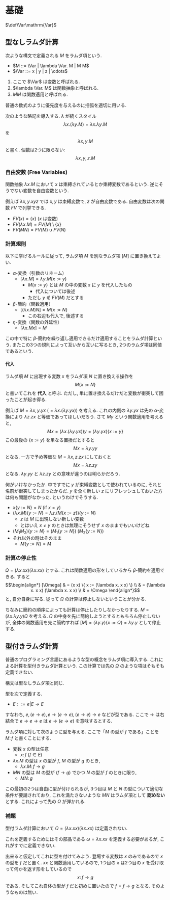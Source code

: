 # 基礎

$\def\Var\mathrm{Var}$

## 型なしラムダ計算

次ような構文で定義される $M$ をラムダ項という.

- $M ::= \Var | \lambda \Var. M | M M$
- $\Var ::= x | y | z | \cdots$

1. ここで $\Var$ は変数と呼ばれる.
1. $\lambda \Var. M$ は関数抽象と呼ばれる.
1. $M M$ は関数適用と呼ばれる.

普通の数式のように優先度を与えるのに括弧を適切に用いる.

次のような略記を導入する.
$\lambda$ が続くスタイル
$$\lambda x. (\lambda y. M) = \lambda x. \lambda y. M$$
を
$$\lambda x, y. M$$
と書く.
個数は2つに限らない:
$$\lambda x, y, z. M$$

### 自由変数 (Free Variables)

関数抽象 $\lambda x. M$ において $x$ は束縛されているとか束縛変数であるという.
逆にそうでない変数を自由変数という.

例えば
$\lambda x,y. xyz$
では $x,y$ は束縛変数で, $z$ が自由変数である.
自由変数は次の関数 $FV$ で列挙できる.

- $FV(x) = \{x\}$ ($x$ は変数)
- $FV(\lambda x. M) = FV(M) \setminus \{x\}$
- $FV(MN) = FV(M) \cup FV(N)$

### 計算規則

以下に挙げるルールに従って,
ラムダ項 $M$ を別なラムダ項 $[M]$ に置き換えてよい.

- $\alpha$-変換（引数のリネーム）
    - $[\lambda x. M] = \lambda y. M\{x:=y\}$
        - $M\{x:=y\}$ とは $M$ の中の変数 $x$ に $y$ を代入したもの
            - 代入については後述
        - ただし $y \not\in FV(M)$ だとする
- $\beta$-簡約（関数適用）
    - $[(\lambda x. M) N] = M\{x:=N\}$
        - この右辺も代入で, 後述する
- $\eta$-変換（関数の外延性）
    - $[\lambda x. M x] = M$

この中で特に $\beta$-簡約を繰り返し適用できるだけ適用することをラムダ計算という.
またこの3つの規則によって互いから互いに写るとき, 2つのラムダ項は同値であるという.

#### 代入

ラムダ項 $M$ に出現する変数 $x$ をラムダ項 $N$ に置き換える操作を
$$M\{x := N\}$$
と書いてこれを **代入** と呼ぶ.
ただし, 単に置き換えるだけだと変数が衝突して困ったことが起き得る.

例えば
$M = \lambda x, y. y x ~(= \lambda x. (\lambda y. y x))$
を考える.
これの内側の $\lambda y. y x$ は先の $\alpha$-変換により
$\lambda z. z x$
と等価であってほしいだろう.
さて $M y$ という関数適用を考えると,
$$M x = (\lambda x. (\lambda y. y x)) y = (\lambda y. y x)\{x:=y\}$$
この最後の $\{x:=y\}$ を単なる置換だとすると
$$M x = \lambda y. y y$$
となる.
一方で予め等価な
$M = \lambda x,z. z x$
にしておくと
$$M x = \lambda z. z y$$
となる.
$\lambda y. y y$
と
$\lambda z. z y$
との意味が違うのは明らかだろう.

何がいけなかったか.
中ですでに $y$ が束縛変数として使われているのに, それと名前が衝突してしまったからだ.
$y$ を全く新しい $z$ にリフレッシュしておいた方は何も問題がなかった.
というわけでそうする.

- $x\{y:=N\} = N$ (if $x = y$)
- $(\lambda x. M) \{y := N\} = \lambda z. (M \{ x:= z \})\{y:=N \}$
    - $z$ は $M$ に出現しない新しい変数
    - とはいえ $x \ne y$ のときは無理にそうせず $x$ のままでもいいけどね
- $(M_1 M_2)\{y:=N\} = (M_1\{y:=N\}) ~ (M_2\{y:=N\})$
- それ以外の時はそのまま
    - $M\{y:=N\} = M$

### 計算の停止性

$\Omega = (\lambda x. x x) (\lambda x. x x)$ とする.
これは関数適用の形をしているから $\beta$-簡約を適用できる.
すると
$$\begin{align*}
[\Omega] & = (x x) \{ x := (\lambda x. x x) \} \\
         & = (\lambda x. x x) (\lambda x. x x) \\
        & = \Omega
\end{align*}$$
と, 自分自身に写る.
従って $\Omega$ の計算は停止しないということが分かる.

ちなみに簡約の順序によっても計算は停止したりしなかったりする.
$M = (\lambda x. \lambda y. y) \Omega$
を考える.
$\Omega$ の中身を先に簡約しようとするともちろん停止しないが,
全体の関数適用を先に簡約すれば
$[M] = (\lambda y. y)\{x := \Omega\} = \lambda y. y$
として停止する.

## 型付きラムダ計算

普通のプログラミング言語にあるような型の概念をラムダ項に導入する.
これによる計算を型付きラムダ計算という.
この計算では先の $\Omega$ のような項はそもそも定義できない.

構文は型なしラムダ項と同じ.

型を次で定義する.

- $E ::= e | E \to E$

すなわち, $e, (e \to e), e \to (e \to e), (e \to e) \to e$ などが型である.
ここで $\to$ は右結合で $e \to e \to e$ は $e \to (e \to e)$ を意味するとする.

ラムダ項に対して次のように型を与える.
ここで「$M$ の型が $f$ である」ことを $M \colon f$ と書くことにする.

- 変数 $x$ の型は任意
    - $x \colon f$ ($f \in E$)
- $\lambda x. M$ の型は $x$ の型が $f$, $M$ の型が $g$ のとき,
    - $\lambda x. M \colon f \to g$
- $M N$ の型は $M$ の型が $(f \to g)$ でかつ $N$ の型が $f$ のときに限り,
    - $M N \colon g$

この最初の2つは自由に型が付けられるが,
3つ目は $M$ と $N$ の型について適切な条件が要請されており, これを満たさないような $M N$ はラムダ項として **認めない** とする.
これによって先の $\Omega$ が弾かれる.

### 補題
型付ラムダ計算において
$\Omega = (\lambda x. x x) (\lambda x. x x)$
は定義されない.

これを定義するためにはその部品である
$\omega = \lambda x. x x$
を定義する必要があるが, これがすでに定義できない.

出来ると仮定してこれに型を付けてみよう.
登場する変数は $x$ のみであるので $x$ の型を $f$ だと置く.
$x x$ と関数適用しているので,
1つ目の $x$ は2つ目の $x$ を受け取って何かを返す形をしているので
$$x \colon f \to g$$
である.
そしてこれ自体の型が $f$ だと初めに置いたので
$f = f \to g$
となる.
そのようなものは無い.
